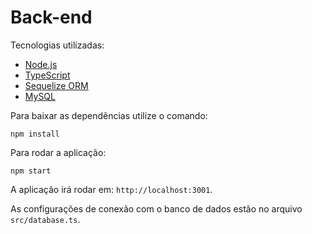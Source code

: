 # Back-end

Tecnologias utilizadas:
- [Node.js](https://nodejs.org/en/)
- [TypeScript](https://www.typescriptlang.org/)
- [Sequelize ORM](https://sequelize.org/)
- [MySQL](https://www.mysql.com/)

Para baixar as dependências utilize o comando:
```
npm install
```

Para rodar a aplicação:
```
npm start
```
A aplicação irá rodar em: `http://localhost:3001`.

As configurações de conexão com o banco de dados estão no arquivo `src/database.ts`.
